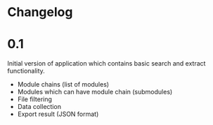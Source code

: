 Changelog
=========

# 0.1

Initial version of application which contains basic search and extract functionality.

* Module chains (list of modules)
* Modules which can have module chain (submodules)
* File filtering
* Data collection
* Export result (JSON format)